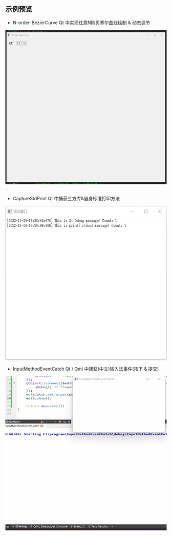 ## 示例预览

 - N-order-BezierCurve Qt 中实现任意N阶贝塞尔曲线绘制 & 动态调节

<div align=center><img src="BezierCurve.gif" width="600" height="480" /></div>.

 - CaptureStdPrint Qt 中捕获三方库&自身标准打印方法

<div align=center><img src="CaptureStdPrint.gif" width="600" height="480" /></div>

 - InputMethodEventCatch Qt / Qml 中捕获(中文)输入法事件(按下 & 提交)

<div align=center><img src="InputMethodEventCatch.gif" width="600" height="480" /></div>